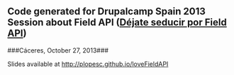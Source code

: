 Code generated for Drupalcamp Spain 2013 Session about Field API ([Déjate seducir por Field API](http://2013.drupalcamp.es/d%C3%A9jate-seducir-por-field-api))
---------
###Cáceres, October 27, 2013###

Slides available at http://plopesc.github.io/loveFieldAPI
